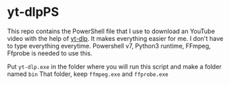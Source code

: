 # yt-dlpPS

This repo contains the PowerShell file that I use to download an YouTube video with the help of [yt-dlp](https://github.com/yt-dlp/yt-dlp). It makes everything easier for me. I don't have to type everything everytime.
Powershell v7, Python3 runtime, FFmpeg, Ffprobe is needed to use this.


Put `yt-dlp.exe` in the folder where you will run this script and make a folder named
`bin`
That folder, keep `ffmpeg.exe` and `ffprobe.exe`
